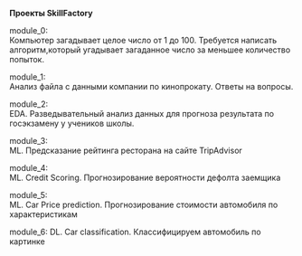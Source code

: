 **Проекты SkillFactory**

module_0:  
Компьютер загадывает целое число от 1 до 100.
Требуется написать алгоритм,который угадывает загаданное число за меньшее количество попыток.

module_1:  
Анализ файла с данными компании по кинопрокату.
Ответы на вопросы.

module_2:  
EDA. Разведывательный анализ данных для прогноза результата по госэкзамену у учеников школы.  

module_3:  
ML. Предсказание рейтинга ресторана на сайте TripAdvisor  

module_4:  
ML. Credit Scoring. Прогнозирование вероятности дефолта заемщика

module_5:   
ML. Car Price prediction. Прогнозирование стоимости автомобиля по характеристикам  

module_6:
DL. Car classification. Классифицируем автомобиль по картинке
